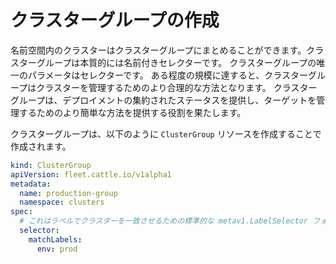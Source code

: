 # クラスターグループの作成

名前空間内のクラスターはクラスターグループにまとめることができます。クラスターグループは本質的には名前付きセレクターです。
クラスターグループの唯一のパラメータはセレクターです。
ある程度の規模に達すると、クラスターグループはクラスターを管理するためのより合理的な方法となります。
クラスターグループは、デプロイメントの集約されたステータスを提供し、ターゲットを管理するためのより簡単な方法を提供する役割を果たします。

クラスターグループは、以下のように `ClusterGroup` リソースを作成することで作成されます。

```yaml
kind: ClusterGroup
apiVersion: fleet.cattle.io/v1alpha1
metadata:
  name: production-group
  namespace: clusters
spec:
  # これはラベルでクラスターを一致させるための標準的な metav1.LabelSelector フォーマットです
  selector:
    matchLabels:
      env: prod
```